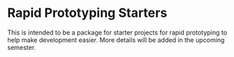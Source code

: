 # Rapid Prototyping Starters

This is intended to be a package for starter projects for rapid prototyping to help make development easier. More details will be added in the upcoming semester.
